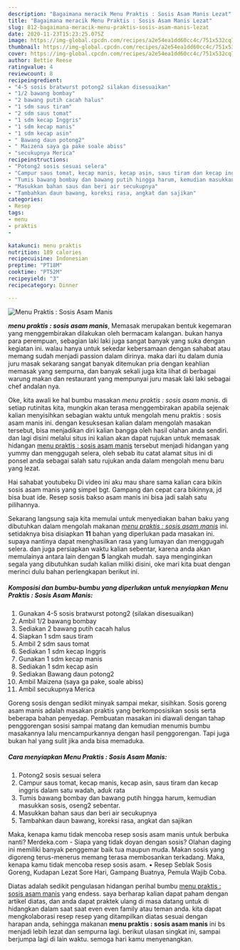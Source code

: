 ```yaml
---
description: "Bagaimana meracik Menu Praktis : Sosis Asam Manis Lezat"
title: "Bagaimana meracik Menu Praktis : Sosis Asam Manis Lezat"
slug: 812-bagaimana-meracik-menu-praktis-sosis-asam-manis-lezat
date: 2020-11-23T15:23:25.075Z
image: https://img-global.cpcdn.com/recipes/a2e54ea1dd60cc4c/751x532cq70/menu-praktis-sosis-asam-manis-foto-resep-utama.jpg
thumbnail: https://img-global.cpcdn.com/recipes/a2e54ea1dd60cc4c/751x532cq70/menu-praktis-sosis-asam-manis-foto-resep-utama.jpg
cover: https://img-global.cpcdn.com/recipes/a2e54ea1dd60cc4c/751x532cq70/menu-praktis-sosis-asam-manis-foto-resep-utama.jpg
author: Bettie Reese
ratingvalue: 4
reviewcount: 8
recipeingredient:
- "4-5 sosis bratwurst potong2 silakan disesuaikan"
- "1/2 bawang bombay"
- "2 bawang putih cacah halus"
- "1 sdm saus tiram"
- "2 sdm saus tomat"
- "1 sdm kecap Inggris"
- "1 sdm kecap manis"
- "1 sdm kecap asin"
- " Bawang daun potong2"
- " Maizena saya ga pake soale abiss"
- "secukupnya Merica"
recipeinstructions:
- "Potong2 sosis sesuai selera"
- "Campur saus tomat, kecap manis, kecap asin, saus tiram dan kecap inggris dalam satu wadah, aduk rata"
- "Tumis bawang bombay dan bawang putih hingga harum, kemudian masukkan sosis, oseng2 sebentar."
- "Masukkan bahan saus dan beri air secukupnya"
- "Tambahkan daun bawang, koreksi rasa, angkat dan sajikan"
categories:
- Resep
tags:
- menu
- praktis
- 

katakunci: menu praktis  
nutrition: 189 calories
recipecuisine: Indonesian
preptime: "PT18M"
cooktime: "PT52M"
recipeyield: "3"
recipecategory: Dinner

---
```



![Menu Praktis : Sosis Asam Manis](https://img-global.cpcdn.com/recipes/a2e54ea1dd60cc4c/751x532cq70/menu-praktis-sosis-asam-manis-foto-resep-utama.jpg)

<b><i>menu praktis : sosis asam manis</i></b>, Memasak merupakan bentuk kegemaran yang menggembirakan dilakukan oleh bermacam kalangan. bukan hanya para perempuan, sebagian laki laki juga sangat banyak yang suka dengan kegiatan ini. walau hanya untuk sekedar kebersamaan dengan sahabat atau memang sudah menjadi passion dalam dirinya. maka dari itu dalam dunia juru masak sekarang sangat banyak ditemukan pria dengan keahlian memasak yang sempurna, dan banyak sekali juga kita lihat di berbagai warung makan dan restaurant yang mempunyai juru masak laki laki sebagai chef andalan nya.

Oke, kita awali ke hal bumbu masakan <i>menu praktis : sosis asam manis</i>. di setiap rutinitas kita, mungkin akan terasa menggembirakan apabila sejenak kalian menyisihkan sebagian waktu untuk mengolah menu praktis : sosis asam manis ini. dengan kesuksesan kalian dalam mengolah masakan tersebut, bisa menjadikan diri kalian bangga oleh hasil olahan anda sendiri. dan lagi disini melalui situs ini kalian akan dapat rujukan untuk memasak hidangan <u>menu praktis : sosis asam manis</u> tersebut menjadi hidangan yang yummy dan menggugah selera, oleh sebab itu catat alamat situs ini di ponsel anda sebagai salah satu rujukan anda dalam mengolah menu baru yang lezat.

Hai sahabat youtubeku Di video ini aku mau share sama kalian cara bikin sosis asam manis yang simpel bgt. Gampang dan cepat cara bikinnya, jd bisa buat ide. Resep sosis bakso asam manis ini bisa jadi salah satu pilihannya.


Sekarang langsung saja kita memulai untuk menyediakan bahan baku yang dibutuhkan dalam mengolah makanan <u><i>menu praktis : sosis asam manis</i></u> ini. setidaknya bisa disiapkan <b>11</b> bahan yang diperlukan pada masakan ini. supaya nantinya dapat menghasilkan rasa yang lumayan dan menggugah selera. dan juga persiapkan waktu kalian sebentar, karena anda akan memulainya antara lain dengan <b>5</b> langkah mudah. saya menginginkan segala yang dibutuhkan sudah kalian miliki disini, oke mari kita buat dengan merinci dulu bahan perlengkapan berikut ini.

<!--inarticleads1-->

##### Komposisi dan bumbu-bumbu yang diperlukan untuk menyiapkan Menu Praktis : Sosis Asam Manis:

1. Gunakan 4-5 sosis bratwurst potong2 (silakan disesuaikan)
1. Ambil 1/2 bawang bombay
1. Sediakan 2 bawang putih cacah halus
1. Siapkan 1 sdm saus tiram
1. Ambil 2 sdm saus tomat
1. Sediakan 1 sdm kecap Inggris
1. Gunakan 1 sdm kecap manis
1. Sediakan 1 sdm kecap asin
1. Sediakan  Bawang daun potong2
1. Ambil  Maizena (saya ga pake, soale abiss)
1. Ambil secukupnya Merica


Goreng sosis dengan sedikit minyak sampai mekar, sisihkan. Sosis goreng asam manis adalah masakan praktis yang berkomposisikan sosis serta beberapa bahan penyedap. Pembuatan masakan ini diawali dengan tahap penggorengan sosisi sampai matang dan kemudian menumis bumbu masakannya lalu mencampurkannya dengan hasil penggorengan. Tapi juga bukan hal yang sulit jika anda bisa memaduka. 

<!--inarticleads2-->

##### Cara menyiapkan Menu Praktis : Sosis Asam Manis:

1. Potong2 sosis sesuai selera
1. Campur saus tomat, kecap manis, kecap asin, saus tiram dan kecap inggris dalam satu wadah, aduk rata
1. Tumis bawang bombay dan bawang putih hingga harum, kemudian masukkan sosis, oseng2 sebentar.
1. Masukkan bahan saus dan beri air secukupnya
1. Tambahkan daun bawang, koreksi rasa, angkat dan sajikan


Maka, kenapa kamu tidak mencoba resep sosis asam manis untuk berbuka nanti? Merdeka.com - Siapa yang tidak doyan dengan sosis? Olahan daging ini memiliki banyak penggemar baik tua maupun muda. Makan sosis yang digoreng terus-menerus memang terasa membosankan terkadang. Maka, kenapa kamu tidak mencoba resep sosis asam. • Resep Seblak Sosis Goreng, Kudapan Lezat Sore Hari, Gampang Buatnya, Pemula Wajib Coba. 

Diatas adalah sedikit pengulasan hidangan perihal bumbu <u>menu praktis : sosis asam manis</u> yang endess. saya berharap kalian dapat paham dengan artikel diatas, dan anda dapat praktek ulang di masa datang untuk di hidangkan dalam saat saat even even family atau teman anda. kita dapat mengkolaborasi resep resep yang ditampilkan diatas sesuai dengan harapan anda, sehingga makanan <b>menu praktis : sosis asam manis</b> ini bs menjadi lebih lezat dan sempurna lagi. berikut ulasan singkat ini, sampai berjumpa lagi di lain waktu. semoga hari kamu menyenangkan.
